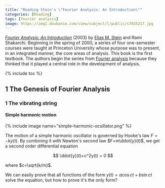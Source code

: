 ```yaml
---
title: "Reading Stein's \"Fourier Analysis: An Introduction\""
categories: [Reading]
tags: [fourier analysis]
image: https://img1.doubanio.com/view/subject/l/public/s7035217.jpg
---
```


[*Fourier Analysis: An Introduction*](https://www.amazon.com/dp/069111384X) (2003) by [Elias M. Stein](https://en.wikipedia.org/wiki/Elias_M._Stein) and Rami Shakarchi. Beginning in the spring of 2000, a series of four one-semester courses were taught at Princeton University whose purpose was to present, in an integrated manner, the core areas of analysis. This book is the first textbook. The authors begin the series from [Fourier analysis](https://en.wikipedia.org/wiki/Fourier_analysis) because they thinked that it played a central role in the development of analysis.

{% include toc %}

## 1 The Genesis of Fourier Analysis

### 1 The vibrating string

#### Simple harmonic motion

{% include image name="simple-harmonic-ocsillator.png" %}

The motion of a simple harmonic oscillator is governed by Hooke's law $F = -ky(t)$. By combining it with Newton's second law $F=m\ddot{y}(t)$, we get a second order differential equation

$$
\ddot{y}(t)+c^2y(t) = 0
$$

where $c=\sqrt{k/m}$.

We can easily prove that all functions of the form $y(t) = a \cos{ct} + b \sin{ct}$ solve the equation, but how to prove it's the only form?

